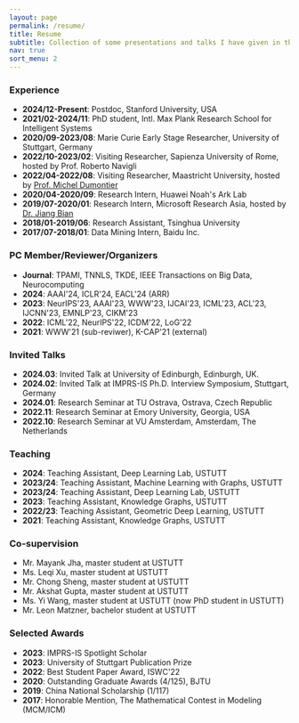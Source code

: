 ```yaml
---
layout: page
permalink: /resume/
title: Resume
subtitle: Collection of some presentations and talks I have given in the past.
nav: true
sort_menu: 2
---
```

### Experience
- **2024/12-Present**: Postdoc, Stanford University, USA
- **2021/02-2024/11**: PhD student, Intl. Max Plank Research School for Intelligent Systems
- **2020/09-2023/08**: Marie Curie Early Stage Researcher, University of Stuttgart, Germany
- **2022/10-2023/02**: Visiting Researcher, Sapienza University of Rome, hosted by Prof. Roberto Navigli
- **2022/04-2022/08**: Visiting Researcher, Maastricht University, hosted by [Prof. Michel Dumontier](https://scholar.google.com/citations?user=vyofzOcAAAAJ&hl=en)
- **2020/04-2020/09**: Research Intern, Huawei Noah's Ark Lab
- **2019/07-2020/01**: Research Intern, Microsoft Research Asia, hosted by [Dr. Jiang Bian](https://www.microsoft.com/en-us/research/people/jiabia/)
- **2018/01-2019/06**: Research Assistant, Tsinghua University
- **2017/07-2018/01**: Data Mining Intern, Baidu Inc.

### PC Member/Reviewer/Organizers
- **Journal**: TPAMI, TNNLS, TKDE, IEEE Transactions on Big Data, Neurocomputing
- **2024**: AAAI'24, ICLR'24, EACL'24 (ARR)
- **2023**: NeurIPS'23, AAAI'23, WWW'23, IJCAI'23, ICML'23, ACL'23, IJCNN'23, EMNLP'23, CIKM'23
- **2022**: ICML'22, NeurIPS'22, ICDM'22, LoG'22
- **2021**: WWW'21 (sub-reviwer), K-CAP'21 (external)

### Invited Talks
- **2024.03**: Invited Talk at University of Edinburgh, Edinburgh, UK.
- **2024.02**: Invited Talk at IMPRS-IS Ph.D. Interview Symposium, Stuttgart, Germany
- **2024.01**: Research Seminar at TU Ostrava, Ostrava, Czech Republic
- **2022.11**: Research Seminar at Emory University, Georgia, USA
- **2022.10**: Research Seminar at VU Amsterdam, Amsterdam, The Netherlands

### Teaching
- **2024**: Teaching Assistant, Deep Learning Lab, USTUTT
- **2023/24**: Teaching Assistant, Machine Learning with Graphs, USTUTT
- **2023/24**: Teaching Assistant, Deep Learning Lab, USTUTT
- **2023**: Teaching Assistant, Knowledge Graphs, USTUTT
- **2022/23**: Teaching Assistant, Geometric Deep Learning, USTUTT
- **2021**: Teaching Assistant, Knowledge Graphs, USTUTT


### Co-supervision
- Mr. Mayank Jha, master student at USTUTT
- Ms. Leqi Xu, master student at USTUTT
- Mr. Chong Sheng, master student at USTUTT 
- Mr. Akshat Gupta, master student at USTUTT
- Ms. Yi Wang, master student at USTUTT (now PhD student in USTUTT)
- Mr. Leon Matzner, bachelor student at USTUTT

### Selected Awards
- **2023**: IMPRS-IS Spotlight Scholar
- **2023**: University of Stuttgart Publication Prize
- **2022**: Best Student Paper Award, ISWC'22
- **2020**: Outstanding Graduate Awards (4/125), BJTU
- **2019**: China National Scholarship (1/117)
- **2017**: Honorable Mention, The Mathematical Contest in Modeling (MCM/ICM)
